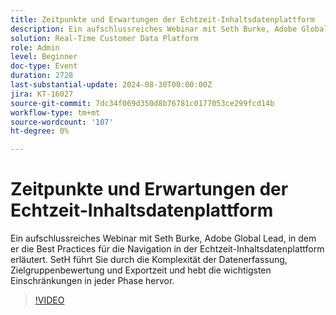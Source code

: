 ```yaml
---
title: Zeitpunkte und Erwartungen der Echtzeit-Inhaltsdatenplattform
description: Ein aufschlussreiches Webinar mit Seth Burke, Adobe Global Lead, in dem er die Best Practices für die Navigation in der Echtzeit-Inhaltsdatenplattform (RTCDP) erläutert. SetH führt Sie durch die Komplexität der Datenerfassung, Zielgruppenbewertung und Exportzeit und hebt die wichtigsten Einschränkungen in jeder Phase hervor.
solution: Real-Time Customer Data Platform
role: Admin
level: Beginner
doc-type: Event
duration: 2728
last-substantial-update: 2024-08-30T00:00:00Z
jira: KT-16027
source-git-commit: 7dc34f069d350d8b76781c0177053ce299fcd14b
workflow-type: tm+mt
source-wordcount: '107'
ht-degree: 0%

---
```



# Zeitpunkte und Erwartungen der Echtzeit-Inhaltsdatenplattform

Ein aufschlussreiches Webinar mit Seth Burke, Adobe Global Lead, in dem er die Best Practices für die Navigation in der Echtzeit-Inhaltsdatenplattform erläutert. SetH führt Sie durch die Komplexität der Datenerfassung, Zielgruppenbewertung und Exportzeit und hebt die wichtigsten Einschränkungen in jeder Phase hervor.

>[!VIDEO](https://video.tv.adobe.com/v/3432992/?learn=on)
